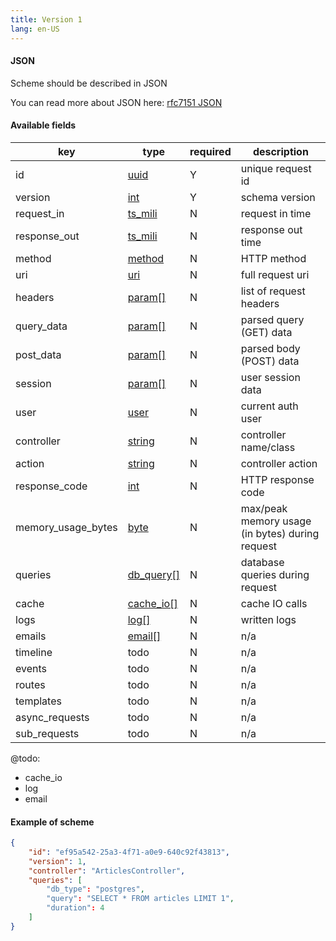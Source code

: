 ```yaml
---
title: Version 1
lang: en-US
---
```


#### JSON

Scheme should be described in JSON

You can read more about JSON here:
[rfc7151 JSON](https://tools.ietf.org/html/rfc7159)

#### Available fields

| key | type | required | description |
| --- | ---- | -------- | ----------- |
| id | [uuid](types.html#uuid) | Y | unique request id |
| version | [int](types.html#int) | Y | schema version |
| request_in | [ts_mili](types.html#ts-mili) | N | request in time |
| response_out | [ts_mili](types.html#ts-mili) | N | response out time |
| method | [method](types.html#method) | N | HTTP method |
| uri | [uri](types.html#uri) | N | full request uri |
| headers | [param[]](types.html#param) | N | list of request headers |
| query_data | [param[]](types.html#param) | N | parsed query (GET) data |
| post_data | [param[]](types.html#param) | N | parsed body (POST) data |
| session | [param[]](types.html#param) | N | user session data |
| user | [user](types.html#user) | N | current auth user |
| controller | [string](types.html#string) | N | controller name/class |
| action | [string](types.html#string) | N | controller action |
| response_code | [int](types.html#int) | N | HTTP response code |
| memory_usage_bytes | [byte](types.html#byte) | N | max/peak memory usage (in bytes) during request |
| queries | [db_query[]](types.html#db-query) | N | database queries during request |
| cache | [cache_io[]](types.html#cache-io) | N | cache IO calls |
| logs | [log[]](types.html#log) | N | written logs |
| emails | [email[]](types.html#email) | N | n/a |
| timeline | todo | N | n/a |
| events | todo | N | n/a |
| routes | todo | N | n/a |
| templates | todo | N | n/a |
| async_requests | todo | N | n/a |
| sub_requests | todo | N | n/a |

@todo:
- cache_io
- log
- email

#### Example of scheme

```json
{
    "id": "ef95a542-25a3-4f71-a0e9-640c92f43813",
    "version": 1,
    "controller": "ArticlesController",
    "queries": [
        "db_type": "postgres",
        "query": "SELECT * FROM articles LIMIT 1",
        "duration": 4
    ]
}
```


